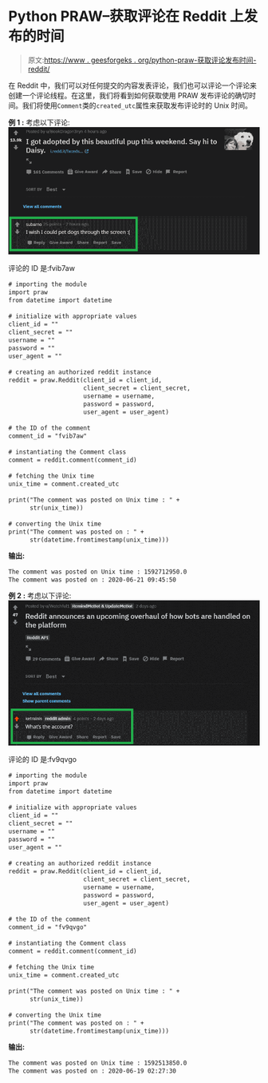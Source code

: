 # Python PRAW–获取评论在 Reddit 上发布的时间

> 原文:[https://www . geesforgeks . org/python-praw-获取评论发布时间-reddit/](https://www.geeksforgeeks.org/python-praw-getting-the-time-when-a-comment-was-posted-on-reddit/)

在 Reddit 中，我们可以对任何提交的内容发表评论，我们也可以评论一个评论来创建一个评论线程。在这里，我们将看到如何获取使用 PRAW 发布评论的确切时间。我们将使用`Comment`类的`created_utc`属性来获取发布评论时的 Unix 时间。

**例 1 :** 考虑以下评论:
![](img/5ac2ced6c02a3f230d506115001584a3.png)

评论的 ID 是:fvib7aw

```
# importing the module
import praw
from datetime import datetime 

# initialize with appropriate values
client_id = ""
client_secret = ""
username = ""
password = ""
user_agent = ""

# creating an authorized reddit instance
reddit = praw.Reddit(client_id = client_id, 
                     client_secret = client_secret, 
                     username = username, 
                     password = password,
                     user_agent = user_agent) 

# the ID of the comment
comment_id = "fvib7aw"

# instantiating the Comment class
comment = reddit.comment(comment_id)

# fetching the Unix time
unix_time = comment.created_utc 

print("The comment was posted on Unix time : " +
      str(unix_time)) 

# converting the Unix time 
print("The comment was posted on : " +
      str(datetime.fromtimestamp(unix_time))) 
```

**输出:**

```
The comment was posted on Unix time : 1592712950.0
The comment was posted on : 2020-06-21 09:45:50

```

**例 2 :** 考虑以下评论:
![](img/aeca015f086bff05e544bc3ace86ef4d.png)

评论的 ID 是:fv9qvgo

```
# importing the module
import praw
from datetime import datetime 

# initialize with appropriate values
client_id = ""
client_secret = ""
username = ""
password = ""
user_agent = ""

# creating an authorized reddit instance
reddit = praw.Reddit(client_id = client_id, 
                     client_secret = client_secret, 
                     username = username, 
                     password = password,
                     user_agent = user_agent) 

# the ID of the comment
comment_id = "fv9qvgo"

# instantiating the Comment class
comment = reddit.comment(comment_id)

# fetching the Unix time
unix_time = comment.created_utc 

print("The comment was posted on Unix time : " +
      str(unix_time)) 

# converting the Unix time 
print("The comment was posted on : " +
      str(datetime.fromtimestamp(unix_time))) 
```

**输出:**

```
The comment was posted on Unix time : 1592513850.0
The comment was posted on : 2020-06-19 02:27:30

```